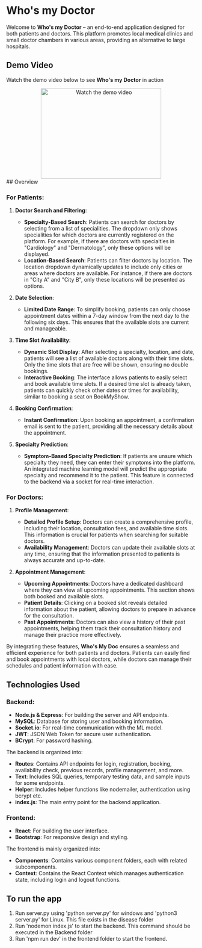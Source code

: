 # Who's my Doctor


Welcome to **Who's my Doctor** – an end-to-end application designed for both patients and doctors. This platform promotes local medical clinics and small doctor chambers in various areas, providing an alternative to large hospitals. 
## Demo Video
Watch the demo video below to see **Who's my Doctor** in action
<div style="text-align: center;">
  <a href="https://drive.google.com/file/d/1RMX7zEfu5b3TugkhIGmvOd2SmBRL1et-/view">
      <img src="https://www.pngall.com/wp-content/uploads/5/Video-Player-PNG-Picture.png?text=Demo+Video" width="320" height="240" alt="Watch the demo video">
  </a>
</div>
## Overview

### For Patients:

1. **Doctor Search and Filtering**:
   - **Specialty-Based Search**: Patients can search for doctors by selecting from a list of specialities. The dropdown only shows specialities for which doctors are currently registered on the platform. For example, if there are doctors with specialties in "Cardiology" and "Dermatology", only these options will be displayed.
   - **Location-Based Search**: Patients can filter doctors by location. The location dropdown dynamically updates to include only cities or areas where doctors are available. For instance, if there are doctors in "City A" and "City B", only these locations will be presented as options.

2. **Date Selection**:
   - **Limited Date Range**: To simplify booking, patients can only choose appointment dates within a 7-day window from the next day to the following six days. This ensures that the available slots are current and manageable.

3. **Time Slot Availability**:
   - **Dynamic Slot Display**: After selecting a specialty, location, and date, patients will see a list of available doctors along with their time slots. Only the time slots that are free will be shown, ensuring no double bookings.
   - **Interactive Booking**: The interface allows patients to easily select and book available time slots. If a desired time slot is already taken, patients can quickly check other dates or times for availability, similar to booking a seat on BookMyShow.

4. **Booking Confirmation**:
   - **Instant Confirmation**: Upon booking an appointment, a confirmation email is sent to the patient, providing all the necessary details about the appointment.

5. **Specialty Prediction**:
   - **Symptom-Based Specialty Prediction**: If patients are unsure which specialty they need, they can enter their symptoms into the platform. An integrated machine learning model will predict the appropriate specialty and recommend it to the patient. This feature is connected to the backend via a socket for real-time interaction.

### For Doctors:

1. **Profile Management**:
   - **Detailed Profile Setup**: Doctors can create a comprehensive profile, including their location, consultation fees, and available time slots. This information is crucial for patients when searching for suitable doctors.
   - **Availability Management**: Doctors can update their available slots at any time, ensuring that the information presented to patients is always accurate and up-to-date.

2. **Appointment Management**:
   - **Upcoming Appointments**: Doctors have a dedicated dashboard where they can view all upcoming appointments. This section shows both booked and available slots.
   - **Patient Details**: Clicking on a booked slot reveals detailed information about the patient, allowing doctors to prepare in advance for the consultation.
   - **Past Appointments**: Doctors can also view a history of their past appointments, helping them track their consultation history and manage their practice more effectively.

By integrating these features, **Who's My Doc** ensures a seamless and efficient experience for both patients and doctors. Patients can easily find and book appointments with local doctors, while doctors can manage their schedules and patient information with ease.

## Technologies Used

### Backend:
- **Node.js & Express**: For building the server and API endpoints.
- **MySQL**: Database for storing user and booking information.
- **Socket.io**: For real-time communication with the ML model.
- **JWT**: JSON Web Token for secure user authentication.
- **BCrypt**: For password hashing.

The backend is organized into:
- **Routes**: Contains API endpoints for login, registration, booking, availability check, previous records, profile management, and more.
- **Text**: Includes SQL queries, temporary testing data, and sample inputs for some endpoints.
- **Helper**: Includes helper functions like nodemailer, authentication using bcrypt etc.
- **index.js**: The main entry point for the backend application.

### Frontend:
- **React**: For building the user interface.
- **Bootstrap**: For responsive design and styling.

The frontend is mainly organized into:
- **Components**: Contains various component folders, each with related subcomponents.
- **Context**: Contains the React Context which manages authentication state, including login and logout functions.

## To run the app
1. Run server.py using 'python server.py' for windows and 'python3 server.py' for Linux. This file exists in the disease folder
2. Run 'nodemon index.js' to start the backend. This command should be executed in the Backend folder
3. Run 'npm run dev' in the frontend folder to start the frontend.  
